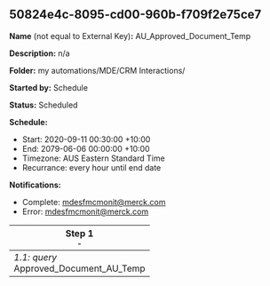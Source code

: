 ## 50824e4c-8095-cd00-960b-f709f2e75ce7

**Name** (not equal to External Key)**:** AU_Approved_Document_Temp

**Description:** n/a

**Folder:** my automations/MDE/CRM Interactions/

**Started by:** Schedule

**Status:** Scheduled

**Schedule:**

* Start: 2020-09-11 00:30:00 +10:00
* End: 2079-06-06 00:00:00 +10:00
* Timezone: AUS Eastern Standard Time
* Recurrance: every hour until end date

**Notifications:**

* Complete: mdesfmcmonit@merck.com
* Error: mdesfmcmonit@merck.com

| Step 1<br>_<small>-</small>_ |
| --- |
| _1.1: query_<br>Approved_Document_AU_Temp |
